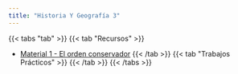```yaml
---
title: "Historia Y Geografía 3"
---
```


{{< tabs "tab" >}}
{{< tab "Recursos" >}}
- <a href="https://drive.google.com/file/d/1IJlYFZtv9U9spR8uMBOMAPGn03GBtzzI/view?usp=sharing" target="_blank">Material 1 - El orden conservador</a>
{{< /tab >}}
{{< tab "Trabajos Prácticos" >}}
{{< /tab >}}
{{< /tabs >}}

